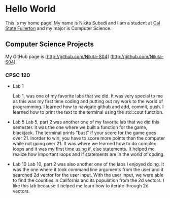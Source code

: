 # Hello World

This is my home page! My name is Nikita Subedi and I am a student at [Cal State Fullerton](http://www.fullerton.edu/) and my major is Computer Science.

## Computer Science Projects

My GitHub page is [http://github.com/Nikita-S04] (http://github.com/Nikita-S04).

### CPSC 120

* Lab 1

    Lab 1, was one of my favorite labs that we did. It was very special to me as this was my first time coding and putting out my work to the world of programming. I learned how to navigate github and add, commit, push. I learned how to print the text to the terminal using the std::cout function. 

* Lab 5
    Lab 5, part 2 was another one of my favorite lab that we did this semester. it was the one where we built a function for the game, blackjack. The terminal prints "bust" if your score for the game goes over 21. Inorder to win, you have to score more points than the computer while not going over 21. It was where we learned how to do complex loops and it was my first time using if, else statements. It helped me realize how important loops and if statements are in the world of coding. 

* Lab 10
    Lab 10, part 2 was also another one of the labs I enjoyed doing. It was the one where it took command line arguments from the user and it searched 2d vector for the user input. With the user input, we were able to find the counties in California and its population from the 2d vectors. I like this lab because it helped me learn how to iterate through 2d vectors.